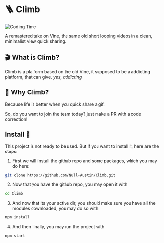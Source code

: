 # 🪜 Climb
![Coding Time](https://hackatime-badge.hackclub.com/U08SKE8JU5S/Climb)

A remastered take on Vine, the same old short looping videos in a clean, minimalist view quick sharing.

## 🎬 What is Climb?

Climb is a platform based on the old Vine, it supposed to be a addicting platform, that can give. *yes, addicting*

## 🌟 Why Climb?

Because life is better when you quick share a gif.

So, do you want to join the team today? just make a PR with a code correction!

## Install 🤖
This project is not ready to be used. But if you want to install it, here are the steps:
1. First we will install the github repo and some packages, which you may do here:
```bash
git clone https://github.com/Null-Austin/Climb.git
```
2. Now that you have the github repo, you may open it with
```bash
cd Climb
```
3. And now that its your active dir, you should make sure you have all the modules downloaded, you may do so with
```bash
npm install
```
4. And then finally, you may run the project with 
```bash
npm start
```